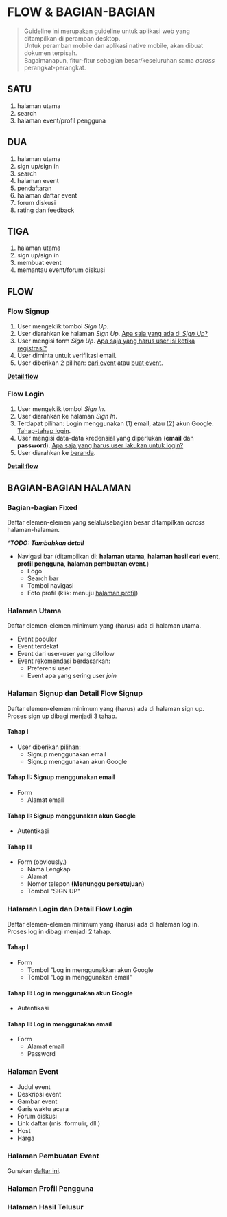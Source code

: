 # FLOW & BAGIAN-BAGIAN

> Guideline ini merupakan guideline untuk aplikasi web yang ditampilkan di peramban desktop.  
> Untuk peramban mobile dan aplikasi native mobile, akan dibuat dokumen terpisah.  
> Bagaimanapun, fitur-fitur sebagian besar/keseluruhan sama _across_ perangkat-perangkat.

## SATU
1. halaman utama
2. search
3. halaman event/profil pengguna

## DUA
1. halaman utama
2. sign up/sign in
3. search
4. halaman event
5. pendaftaran
6. halaman daftar event
7. forum diskusi
8. rating dan feedback

## TIGA
1. halaman utama
2. sign up/sign in
3. membuat event
4. memantau event/forum diskusi

## FLOW
### Flow Signup
1. User mengeklik tombol _Sign Up_.
2. User diarahkan ke halaman _Sign Up_.
  [Apa saja yang ada di _Sign Up_?](#hal-signup)
3. User mengisi form _Sign Up_.
  [Apa saja yang harus user isi ketika registrasi?](#hal-signup)
4. User diminta untuk verifikasi email.
5. User diberikan 2 pilihan: [cari event](#halaman-cari-event) atau [buat event](#halaman-buat-event).  

[**Detail flow**](#hal-signup)

### Flow Login
1. User mengeklik tombol _Sign In_.
2. User diarahkan ke halaman _Sign In_.
3. Terdapat pilihan: Login menggunakan (1) email, atau (2) akun Google. [Tahap-tahap login](#tahap-login).
4. User mengisi data-data kredensial yang diperlukan (**email** dan **password**). [Apa saja yang harus user lakukan untuk login?](#hal-login)
5. User diarahkan ke [beranda](#hal-utama).  

[**Detail flow**](#hal-login)



## BAGIAN-BAGIAN HALAMAN
### Bagian-bagian Fixed
Daftar elemen-elemen yang selalu/sebagian besar ditampilkan _across_ halaman-halaman.  

_***TODO: Tambahkan detail**_
* Navigasi bar (ditampilkan di: **halaman utama**, **halaman hasil cari event**, **profil pengguna**, **halaman pembuatan event**.)
  * Logo
  * Search bar
  * Tombol navigasi
  * Foto profil (klik: menuju [halaman profil](#hal-profil))
  

### Halaman Utama <a name="hal-utama"></a>
Daftar elemen-elemen minimum yang (harus) ada di halaman utama.
* Event populer
* Event terdekat
* Event dari user-user yang difollow
* Event rekomendasi berdasarkan:
  * Preferensi user
  * Event apa yang sering user _join_

### Halaman Signup dan Detail Flow Signup <a name="hal-signup"></a>
Daftar elemen-elemen minimum yang (harus) ada di halaman sign up.  
Proses sign up dibagi menjadi 3 tahap.
#### Tahap I
* User diberikan pilihan:
  * Signup menggunakan email
  * Signup menggunakan akun Google

#### Tahap II: Signup menggunakan email
* Form
  * Alamat email
  
#### Tahap II: Signup menggunakan akun Google
* Autentikasi

#### Tahap III
* Form (obviously.)
  * Nama Lengkap
  * Alamat
  * Nomor telepon **(Menunggu persetujuan)**
  * Tombol "SIGN UP"

### Halaman Login dan Detail Flow Login <a name="hal-login"></a>
Daftar elemen-elemen minimum yang (harus) ada di halaman log in.  
Proses log in dibagi menjadi 2 tahap.
#### Tahap I <a name="tahap-login"></a>
* Form
  * Tombol "Log in menggunakkan akun Google
  * Tombol "Log in menggunakan email"
#### Tahap II: Log in menggunakan akun Google
* Autentikasi

#### Tahap II: Log in menggunakan email
* Form
  * Alamat email
  * Password


### Halaman Event <a name="hal-event"></a>
* Judul event
* Deskripsi event
* Gambar event
* Garis waktu acara
* Forum diskusi
* Link daftar (mis: formulir, dll.)
* Host
* Harga

### Halaman Pembuatan Event
Gunakan [daftar ini](#hal-event).

### Halaman Profil Pengguna

### Halaman Hasil Telusur

